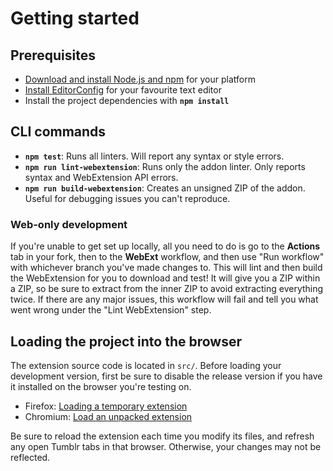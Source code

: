 # Getting started

## Prerequisites

- [Download and install Node.js and npm](https://docs.npmjs.com/downloading-and-installing-node-js-and-npm) for your platform
- [Install EditorConfig](https://editorconfig.org/#download) for your favourite text editor
- Install the project dependencies with **`npm install`**

## CLI commands

- **`npm test`**: Runs all linters. Will report any syntax or style errors.
- **`npm run lint-webextension`**: Runs only the addon linter. Only reports syntax and WebExtension API errors.
- **`npm run build-webextension`**: Creates an unsigned ZIP of the addon. Useful for debugging issues you can't reproduce.

### Web-only development

If you're unable to get set up locally, all you need to do is go to the **Actions** tab in your fork, then to the **WebExt** workflow, and then use "Run workflow" with whichever branch you've made changes to. This will lint and then build the WebExtension for you to download and test! It will give you a ZIP within a ZIP, so be sure to extract from the inner ZIP to avoid extracting everything twice. If there are any major issues, this workflow will fail and tell you what went wrong under the "Lint WebExtension" step.

## Loading the project into the browser

The extension source code is located in `src/`. Before loading your development version, first be sure to disable the release version if you have it installed on the browser you're testing on.

- Firefox: [Loading a temporary extension](https://developer.mozilla.org/en-US/docs/Tools/about:debugging#Extensions)
- Chromium: [Load an unpacked extension](https://developer.chrome.com/docs/extensions/mv2/getstarted/#manifest)

Be sure to reload the extension each time you modify its files, and refresh any open Tumblr tabs in that browser. Otherwise, your changes may not be reflected.
